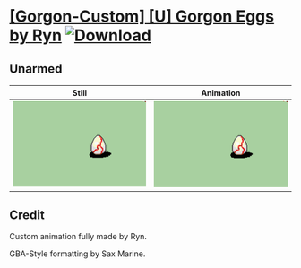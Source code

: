 # [\[Gorgon-Custom\] \[U\] Gorgon Eggs by Ryn](./) [![Download](https://img.shields.io/badge/Download--red?style=social&logo=github)](https://minhaskamal.github.io/DownGit/#/home?url=https://github.com/Klokinator/FE-Repo/tree/main/Battle%20Animations%2FMonsters%20-%20Basic%20Types%2F%5BGorgon-Custom%5D%20%5BU%5D%20Gorgon%20Eggs%20by%20Ryn%2F8.%20Unarmed%20(Large))

## Unarmed

| Still | Animation |
| :---: | :-------: |
| ![Unarmed still](./Unarmed_000.png) | ![Unarmed](./Unarmed.gif) |

## Credit

Custom animation fully made by Ryn.

GBA-Style formatting by Sax Marine.
